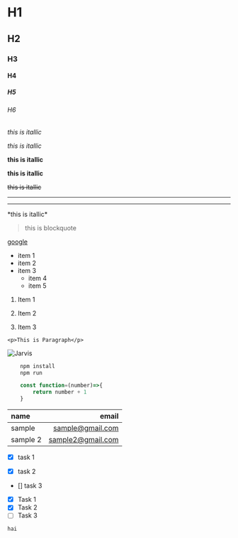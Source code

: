 <!--Headings-->
# H1
## H2
### H3
#### H4
##### H5
###### H6

<!--Itallic-->

*this is itallic* 

_this is itallic_

<!--Strong-->

**this is itallic** 

__this is itallic__

<!--Strike Through-->

~~this is itallic~~

<!--Horizontal Rule-->

---
___

<!--Escape Characters-->

\*this is itallic\* 

<!--Blockquote-->

> this is blockquote

<!--Links-->

[google](www.google.com "to google")

<!--UL-->

* item 1
* item 2
* item 3
    * item 4
    * item 5

<!--OL-->

1. Item 1

1. Item 2

1. Item 3

<!--Inline Code Block-->

`<p>This is Paragraph</p>`

<!--Images-->

![Jarvis](https://repository-images.githubusercontent.com/367071568/a0833ac3-dfd7-4386-951f-b59e0caa8c96)


<!--GitHub Markdown-->

<!-- Code Blocks-->

```bash
    npm install
    npm run
```

```javascript
    const function=(number)=>{
        return number + 1
    }

```
<!-- Tables-->

| name | email |
|:------|-------:|
|sample|sample@gmail.com|
|sample 2| sample2@gmail.com|


<!-- TaskList-->
* [x] task 1

* [x] task 2

* [] task 3

*[x] Task 1
*[x] Task 2
*[ ] Task 3

<!-- Color change BlockQuote-->

`hai`


